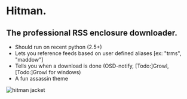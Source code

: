 Hitman.
=======
The professional RSS enclosure downloader.
-------------------------------------------

+   Should run on recent python (2.5+)
+   Lets you reference feeds based on user defined aliases [ex: "trms", "maddow"]
+   Tells you when a download is done (OSD-notify, [Todo:]Growl, [Todo:]Growl for windows)
+   A fun assassin theme

![hitman jacket](http://upload.wikimedia.org/wikipedia/en/7/76/Hit_mancons.jpg)